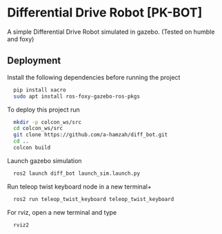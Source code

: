 
# Differential Drive Robot [PK-BOT]

A simple Differential Drive Robot simulated in gazebo.
(Tested on humble and foxy)




## Deployment

Install the following dependencies before running the project

```bash
  pip install xacro
  sudo apt install ros-foxy-gazebo-ros-pkgs
```

To deploy this project run

```bash
  mkdir -p colcon_ws/src
  cd colcon_ws/src
  git clone https://github.com/a-hamzah/diff_bot.git
  cd ..
  colcon build
```

Launch gazebo simulation

```bash
  ros2 launch diff_bot launch_sim.launch.py
```

Run teleop twist keyboard node in a new terminal+

```bash
  ros2 run teleop_twist_keyboard teleop_twist_keyboard
```

For rviz, open a new terminal and type

```bash
  rviz2
```